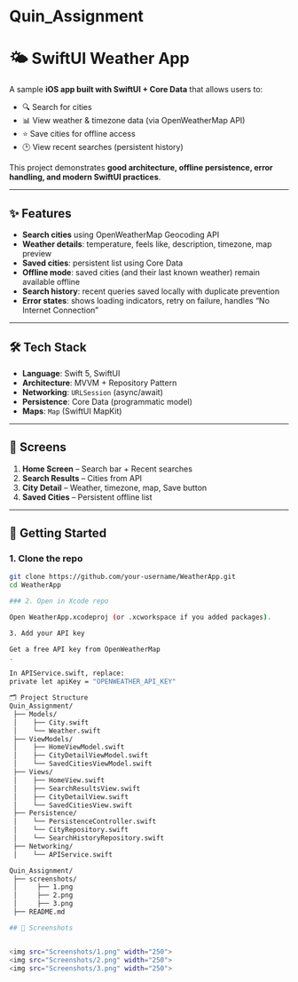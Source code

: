 # Quin_Assignment
# 🌤️ SwiftUI Weather App

A sample **iOS app built with SwiftUI + Core Data** that allows users to:

- 🔍 Search for cities  
- 📊 View weather & timezone data (via OpenWeatherMap API)  
- ⭐ Save cities for offline access  
- 🕑 View recent searches (persistent history)  

This project demonstrates **good architecture, offline persistence, error handling, and modern SwiftUI practices**.

---

## ✨ Features

- **Search cities** using OpenWeatherMap Geocoding API  
- **Weather details**: temperature, feels like, description, timezone, map preview  
- **Saved cities**: persistent list using Core Data  
- **Offline mode**: saved cities (and their last known weather) remain available offline  
- **Search history**: recent queries saved locally with duplicate prevention  
- **Error states**: shows loading indicators, retry on failure, handles “No Internet Connection”  

---

## 🛠️ Tech Stack

- **Language**: Swift 5, SwiftUI  
- **Architecture**: MVVM + Repository Pattern  
- **Networking**: `URLSession` (async/await)  
- **Persistence**: Core Data (programmatic model)  
- **Maps**: `Map` (SwiftUI MapKit)  

---

## 📱 Screens

1. **Home Screen** – Search bar + Recent searches  
2. **Search Results** – Cities from API  
3. **City Detail** – Weather, timezone, map, Save button  
4. **Saved Cities** – Persistent offline list  

---

## 🚀 Getting Started

### 1. Clone the repo
```bash
git clone https://github.com/your-username/WeatherApp.git
cd WeatherApp

### 2. Open in Xcode repo

Open WeatherApp.xcodeproj (or .xcworkspace if you added packages).

3. Add your API key

Get a free API key from OpenWeatherMap
.

In APIService.swift, replace:
private let apiKey = "OPENWEATHER_API_KEY"

🗂️ Project Structure
Quin_Assignment/
 ├── Models/
 │    ├── City.swift
 │    └── Weather.swift
 ├── ViewModels/
 │    ├── HomeViewModel.swift
 │    ├── CityDetailViewModel.swift
 │    └── SavedCitiesViewModel.swift
 ├── Views/
 │    ├── HomeView.swift
 │    ├── SearchResultsView.swift
 │    ├── CityDetailView.swift
 │    └── SavedCitiesView.swift
 ├── Persistence/
 │    └── PersistenceController.swift
 │    └── CityRepository.swift
 │    └── SearchHistoryRepository.swift
 ├── Networking/
 │    └── APIService.swift

Quin_Assignment/
 ├── screenshots/
 │     ├── 1.png
 │     ├── 2.png
 │     ├── 3.png
 ├── README.md

## 📱 Screenshots


<img src="Screenshots/1.png" width="250">
<img src="Screenshots/2.png" width="250">
<img src="Screenshots/3.png" width="250">

